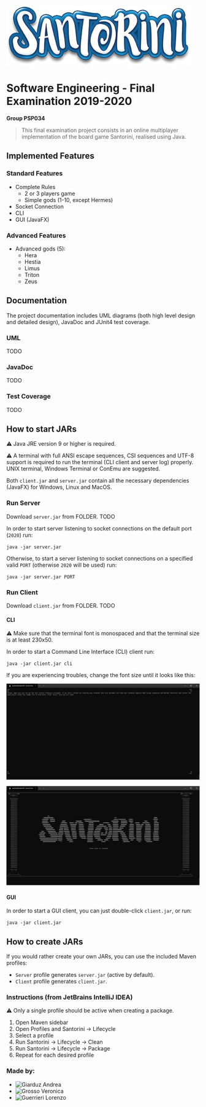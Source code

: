 ![Santorini](/src/main/resources/images/santorini.jpg)

# Software Engineering - Final Examination 2019-2020
**Group PSP034**

> This final examination project consists in an online multiplayer implementation of the board game Santorini, realised using Java.

## Implemented Features
### Standard Features
* Complete Rules
  * 2 or 3 players game
  * Simple gods (1-10, except Hermes)
* Socket Connection
* CLI
* GUI (JavaFX)

### Advanced Features
* Advanced gods (5):
  * Hera
  * Hestia
  * Limus
  * Triton
  * Zeus

## Documentation
The project documentation includes UML diagrams (both high level design and detailed design), JavaDoc and JUnit4 test coverage.

### UML
TODO

### JavaDoc
TODO

### Test Coverage
TODO

## How to start JARs
:warning: Java JRE version 9 or higher is required.

:warning: A terminal with full ANSI escape sequences, CSI sequences and UTF-8 support is required to run the terminal (CLI client and server log) properly. UNIX terminal, Windows Terminal or ConEmu are suggested.

Both `client.jar` and `server.jar` contain all the necessary dependencies (JavaFX) for Windows, Linux and MacOS.

### Run Server
Download `server.jar` from FOLDER. TODO

In order to start server listening to socket connections on the default port (`2020`)  run:
```
java -jar server.jar
```

Otherwise, to start a server listening to socket connections on a specified valid `PORT` (otherwise `2020` will be used) run:
```
java -jar server.jar PORT
```

### Run Client
Download `client.jar` from FOLDER. TODO

#### CLI
:warning: Make sure that the terminal font is monospaced and that the terminal size is at least 230x50.

In order to start a Command Line Interface (CLI) client run:
```
java -jar client.jar cli
```
If you are experiencing troubles, change the font size until it looks like this:

![Screen Test](/deliveries/cli_screentest.jpg)

![Title](/deliveries/cli_intro.jpg)

#### GUI
In order to start a GUI client, you can just double-click `client.jar`, or run:
```
java -jar client.jar
```

## How to create JARs
If you would rather create your own JARs, you can use the included Maven profiles:
* `Server` profile generates `server.jar` (active by default).
* `Client` profile generates `client.jar`.

### Instructions (from JetBrains IntelliJ IDEA)
:warning: Only a single profile should be active when creating a package.

1. Open Maven sidebar
1. Open Profiles and Santorini → Lifecycle
1. Select a profile
1. Run Santorini → Lifecycle → Clean
1. Run Santorini → Lifecycle → Package
1. Repeat for each desired profile

### Made by:
* ![Giarduz Andrea](https://github.com/andrea-gi/)
* ![Grosso Veronica](https://github.com/Veronica-gg/)
* ![Guerrieri Lorenzo](https://github.com/Lorenzo-Guerrieri-98)
